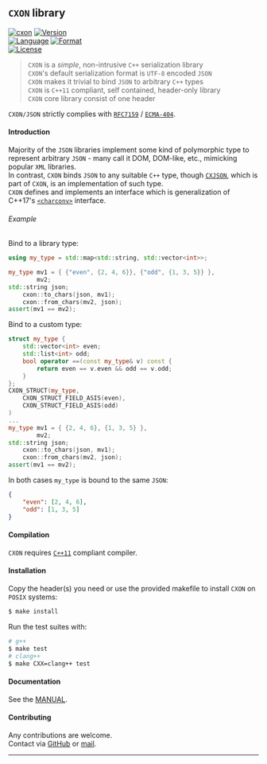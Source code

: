 ## `CXON` library

[![cxon][url-cxon-image]](https://github.com/libcxon/cxon)
[![Version][url-version-image]](https://github.com/libcxon/cxon)  
[![Language][url-language-image]](https://isocpp.org/wiki/faq/cpp11)
[![Format][url-format-image]](http://json.org)  
[![License][url-license-image]](LICENSE)

> `CXON` is a _simple_, non-intrusive `C++` serialization library  
> `CXON`'s default serialization format is `UTF-8` encoded `JSON`  
> `CXON` makes it trivial to bind `JSON` to arbitrary `C++` types  
> `CXON` is `C++11` compliant, self contained, header-only library  
> `CXON` core library consist of one header

`CXON/JSON` strictly complies with [`RFC7159`](https://www.ietf.org/rfc/rfc7159.txt) / [`ECMA-404`](http://www.ecma-international.org/publications/files/ECMA-ST/ECMA-404.pdf).

#### Introduction

Majority of the `JSON` libraries implement some kind of polymorphic type to represent arbitrary
`JSON` - many call it DOM, DOM-like, etc., mimicking popular `XML` libraries.  
In contrast, `CXON` binds `JSON` to any suitable `C++` type, though [`CXJSON`](cxjson/README.md),
which is part of `CXON`, is an implementation of such type.  
`CXON` defines and implements an interface which is generalization of C++17's
[`<charconv>`][url-cpp-charconv] interface.

###### Example

Bind to a library type:

``` c++
using my_type = std::map<std::string, std::vector<int>>;

my_type mv1 = { {"even", {2, 4, 6}}, {"odd", {1, 3, 5}} },
        mv2;
std::string json;
    cxon::to_chars(json, mv1);
    cxon::from_chars(mv2, json);
assert(mv1 == mv2);
```

Bind to a custom type:

``` c++
struct my_type {
    std::vector<int> even;
    std::list<int> odd;
    bool operator ==(const my_type& v) const {
        return even == v.even && odd == v.odd;
    }
};
CXON_STRUCT(my_type,
    CXON_STRUCT_FIELD_ASIS(even),
    CXON_STRUCT_FIELD_ASIS(odd)
)
...
my_type mv1 = { {2, 4, 6}, {1, 3, 5} },
        mv2;
std::string json;
    cxon::to_chars(json, mv1);
    cxon::from_chars(mv2, json);
assert(mv1 == mv2);
```

In both cases `my_type` is bound to the same `JSON`:

``` json
{
    "even": [2, 4, 6],
    "odd": [1, 3, 5]
}
```

#### Compilation

`CXON` requires [`C++11`][url-cpp-comp-support] compliant compiler.

#### Installation

Copy the header(s) you need or use the provided makefile to install `CXON` on `POSIX` systems:

``` bash
$ make install
```

Run the test suites with:

``` bash
# g++
$ make test
# clang++
$ make CXX=clang++ test
```

#### Documentation

See the [MANUAL](MANUAL.md).

#### Contributing

Any contributions are welcome.  
Contact via [GitHub][url-github] or [mail](mailto:oknenavin@outlook.com).


--------------------------------------------------------------------------------
<!-- links -->
[url-cxon-image]: https://img.shields.io/badge/lib-CXON-608060.svg?style=plastic
[url-github]: https://github.com/oknenavin/cxon
[url-version-image]: https://img.shields.io/badge/version-0.42.0-608060.svg?style=plastic
[url-language-image]: https://img.shields.io/badge/language-C++11-608060.svg?style=plastic&logo=C%2B%2B
[url-format-image]: https://img.shields.io/badge/language-JSON-608060.svg?style=plastic&logo=JSON
[url-license-image]: https://img.shields.io/badge/license-MIT-608060.svg?style=plastic
[url-cpp-charconv]: https://en.cppreference.com/mwiki/index.php?title=cpp/header/charconv&oldid=105120
[url-cpp-comp-support]: https://en.cppreference.com/mwiki/index.php?title=cpp/compiler_support&oldid=108771
